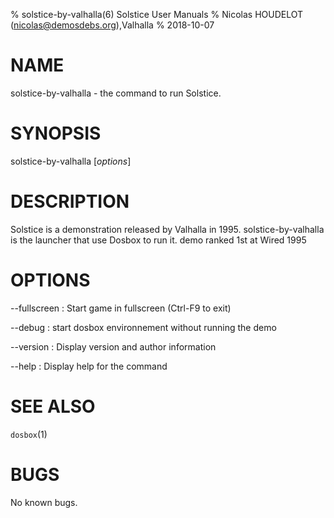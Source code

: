 % solstice-by-valhalla(6) Solstice User Manuals
% Nicolas HOUDELOT (nicolas@demosdebs.org),Valhalla
% 2018-10-07

# NAME
solstice-by-valhalla - the command to run Solstice.

# SYNOPSIS
solstice-by-valhalla [*options*]

# DESCRIPTION
Solstice is a demonstration released by Valhalla in 1995.
solstice-by-valhalla is the launcher that use Dosbox to run it.
demo ranked 1st at Wired 1995

# OPTIONS
\--fullscreen
:   Start game in fullscreen (Ctrl-F9 to exit)

\--debug
:   start dosbox environnement without running the demo

\--version
:   Display version and author information

\--help
:   Display help for the command

# SEE ALSO
`dosbox`(1)

# BUGS
No known bugs.
